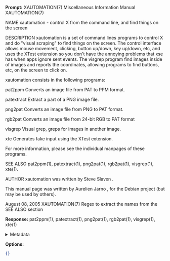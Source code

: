 **Prompt:**
XAUTOMATION(7) Miscellaneous Information Manual XAUTOMATION(7)

NAME xautomation - control X from the command line, and find things on
the screen

DESCRIPTION xautomation is a set of command lines programs to control X
and do "visual scraping" to find things on the screen. The control
interface allows mouse movement, clicking, button up/down, key up/down,
etc, and uses the XTest extension so you don't have the annoying
problems that xse has when apps ignore sent events. The visgrep program
find images inside of images and reports the coordinates, allowing
programs to find buttons, etc, on the screen to click on.

xautomation consists in the following programs:

pat2ppm Converts an image file from PAT to PPM format.

patextract Extract a part of a PNG image file.

png2pat Converts an image file from PNG to PAT format.

rgb2pat Converts an image file from 24-bit RGB to PAT format

visgrep Visual grep, greps for images in another image.

xte Generates fake input using the XTest extension.

For more information, please see the individual manpages of these
programs.

SEE ALSO pat2ppm(1), patextract(1), png2pat(1), rgb2pat(1), visgrep(1),
xte(1).

AUTHOR xautomation was written by Steve Slaven .

This manual page was written by Aurelien Jarno , for
the Debian project (but may be used by others).

August 08, 2005 XAUTOMATION(7)
 Regex to extract the names from the SEE ALSO section

**Response:**
pat2ppm(1), patextract(1), png2pat(1), rgb2pat(1), visgrep(1), xte(1)

<details><summary>Metadata</summary>

- Duration: 1479 ms
- Datetime: 2023-08-31T11:51:49.383508
- Model: gpt-3.5-turbo-0613

</details>

**Options:**
```json
{}
```

